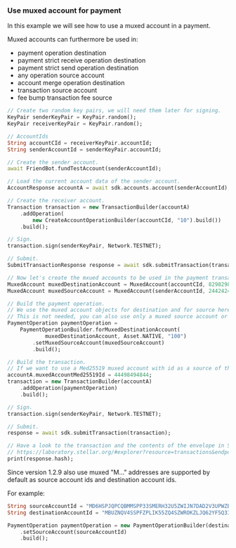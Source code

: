 
### Use muxed account for payment

In this example we will see how to use a muxed account in a payment. 

Muxed accounts can furthermore be used in:
- payment operation destination
- payment strict receive operation destination
- payment strict send operation destination
- any operation source account
- account merge operation destination
- transaction source account
- fee bump transaction fee source

```dart
// Create two random key pairs, we will need them later for signing.
KeyPair senderKeyPair = KeyPair.random();
KeyPair receiverKeyPair = KeyPair.random();

// AccountIds
String accountCId = receiverKeyPair.accountId;
String senderAccountId = senderKeyPair.accountId;

// Create the sender account.
await FriendBot.fundTestAccount(senderAccountId);

// Load the current account data of the sender account.
AccountResponse accountA = await sdk.accounts.account(senderAccountId);

// Create the receiver account.
Transaction transaction = new TransactionBuilder(accountA)
    .addOperation(
        new CreateAccountOperationBuilder(accountCId, "10").build())
    .build();

// Sign.
transaction.sign(senderKeyPair, Network.TESTNET);

// Submit.
SubmitTransactionResponse response = await sdk.submitTransaction(transaction);

// Now let's create the mxued accounts to be used in the payment transaction.
MuxedAccount muxedDestinationAccount = MuxedAccount(accountCId, 8298298319);
MuxedAccount muxedSourceAccount = MuxedAccount(senderAccountId, 2442424242);

// Build the payment operation.
// We use the muxed account objects for destination and for source here.
// This is not needed, you can also use only a muxed source account or muxed destination account.
PaymentOperation paymentOperation =
    PaymentOperationBuilder.forMuxedDestinationAccount(
            muxedDestinationAccount, Asset.NATIVE, "100")
        .setMuxedSourceAccount(muxedSourceAccount)
        .build();

// Build the transaction.
// If we want to use a Med25519 muxed account with id as a source of the transaction, we can just set the id in our account object.
accountA.muxedAccountMed25519Id = 44498494844;
transaction = new TransactionBuilder(accountA)
    .addOperation(paymentOperation)
    .build();

// Sign.
transaction.sign(senderKeyPair, Network.TESTNET);

// Submit.
response = await sdk.submitTransaction(transaction);

// Have a look to the transaction and the contents of the envelope in Stellar Laboratory
// https://laboratory.stellar.org/#explorer?resource=transactions&endpoint=single&network=test
print(response.hash);
```

Since version 1.2.9 also use muxed "M..." addresses are supported by default as source account ids and destination account ids.

For example:
```dart
String sourceAccountId = "MD6HSPJQPCQBMMSPP33SMERH32U5ZWIJN7DAD2V3UPWZBO347GN3EAAAAAAAAAPGE4NB4";
String destinationAccountId = "MBUZNQV4SSPFZPLIK55ZQ4SZWROKZLJQ62YF5Q3IKJAD5ICYCC3JSAAAAAAAABHOUBCZ4";

PaymentOperation paymentOperation = new PaymentOperationBuilder(destinationAccountId, Asset.NATIVE, "100")
    .setSourceAccount(sourceAccountId)
    .build();
```